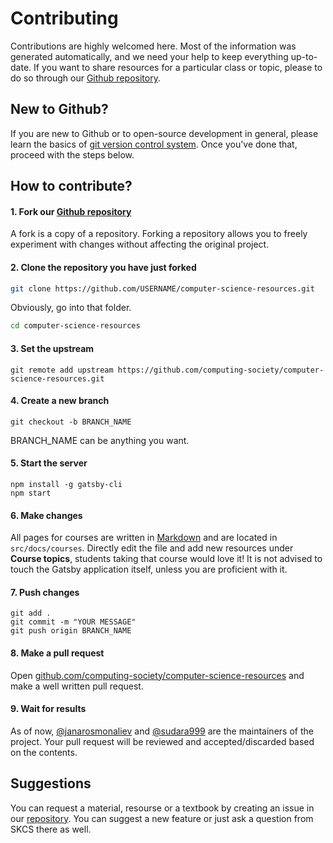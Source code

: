 # Contributing

Contributions are highly welcomed here. Most of the information was generated automatically, and we need your help to keep everything up-to-date. If you want to share resources for a particular class or topic, please to do so through our [Github repository](https://github.com/computing-society/computer-science-resources).

## New to Github?

If you are new to Github or to open-source development in general, please learn the basics of [git version control system](https://product.hubspot.com/blog/git-and-github-tutorial-for-beginners).
Once you've done that, proceed with the steps below.

## How to contribute?

#### 1. Fork our [Github repository](https://github.com/computing-society/computer-science-resources)

A fork is a copy of a repository. Forking a repository allows you to freely experiment with changes without affecting the original project.

#### 2. Clone the repository you have just forked

```bash
git clone https://github.com/USERNAME/computer-science-resources.git
```

Obviously, go into that folder.

```bash
cd computer-science-resources
```

#### 3. Set the upstream

```
git remote add upstream https://github.com/computing-society/computer-science-resources.git
```

#### 4. Create a new branch

```
git checkout -b BRANCH_NAME
```

BRANCH_NAME can be anything you want.

#### 5. Start the server

```
npm install -g gatsby-cli
npm start
```

#### 6. Make changes

All pages for courses are written in [Markdown](https://guides.github.com/features/mastering-markdown/) and are located in
`src/docs/courses`. Directly edit the file and add new resources under **Course topics**, students taking that course would love it!
It is not advised to touch the Gatsby application itself, unless you are proficient with it.

#### 7. Push changes

```
git add .
git commit -m "YOUR MESSAGE"
git push origin BRANCH_NAME
```

#### 8. Make a pull request

Open [github.com/computing-society/computer-science-resources](https://github.com/computing-society/computer-science-resources) and make a well written pull request.

#### 9. Wait for results

As of now, [@janarosmonaliev](https://github.com/janarosmonaliev) and [@sudara999](https://github.com/sudara999) are the maintainers
of the project. Your pull request will be reviewed and accepted/discarded based on the contents.

## Suggestions

You can request a material, resourse or a textbook by creating an issue in our [repository](https://github.com/computing-society/computer-science-resources/issues).
You can suggest a new feature or just ask a question from SKCS there as well.
